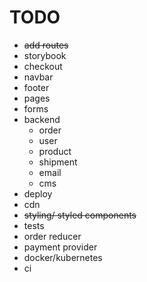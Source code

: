 # TODO

- <del>add routes</del>
- storybook
- checkout
- navbar
- footer
- pages
- forms
- backend
  - order
  - user
  - product
  - shipment
  - email
  - cms
- deploy
- cdn
- <del> styling/ styled components</del>
- tests
- order reducer
- payment provider
- docker/kubernetes
- ci
